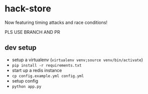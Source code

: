 hack-store
===
Now featuring timing attacks and race conditions!

PLS USE BRANCH AND PR

## dev setup
- setup a virtualenv (`virtualenv venv;source venv/bin/activate`)
- `pip install -r requirements.txt`
- start up a redis instance
- `cp config.example.yml config.yml`
- setup config
- `python app.py`
